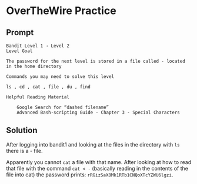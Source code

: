 # OverTheWire Practice

## Prompt

```text
Bandit Level 1 → Level 2
Level Goal

The password for the next level is stored in a file called - located in the home directory

Commands you may need to solve this level

ls , cd , cat , file , du , find

Helpful Reading Material

    Google Search for “dashed filename”
    Advanced Bash-scripting Guide - Chapter 3 - Special Characters
```

## Solution

After logging into bandit1 and looking at the files in the directory with `ls` there is a - file.

Apparently you cannot `cat` a file with that name. After looking at how to read that file with the command `cat < -` (basically reading in the contents of the file into cat) the password prints: `rRGizSaX8Mk1RTb1CNQoXTcYZWU6lgzi`.
